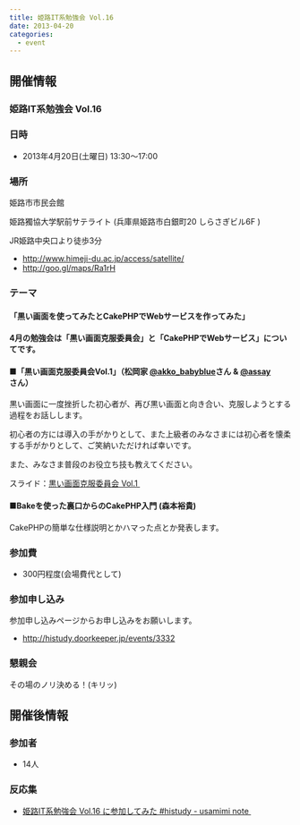 ```yaml
---
title: 姫路IT系勉強会 Vol.16
date: 2013-04-20
categories:
  - event
---
```


開催情報
--------

### 姫路IT系勉強会 Vol.16

### 日時

-   2013年4月20日(土曜日) 13:30～17:00

### 場所

姫路市市民会館

姫路獨協大学駅前サテライト (兵庫県姫路市白銀町20 しらさぎビル6F )

JR姫路中央口より徒歩3分

-   <http://www.himeji-du.ac.jp/access/satellite/>
-   <http://goo.gl/maps/Ra1rH>

### テーマ

#### 「黒い画面を使ってみたとCakePHPでWebサービスを作ってみた」

#### 4月の勉強会は「黒い画面克服委員会」と「CakePHPでWebサービス」についてです。

#### ■「黒い画面克服委員会Vol.1」（松岡家 [@akko\_babyblue](https://twitter.com/akko_babyblue)さん & [@assay](https://twitter.com/assay)さん）

黒い画面に一度挫折した初心者が、再び黒い画面と向き合い、克服しようとする過程をお話しします。

初心者の方には導入の手がかりとして、また上級者のみなさまには初心者を懐柔する手がかりとして、ご笑納いただければ幸いです。

また、みなさま普段のお役立ち技も教えてください。

スライド：[黒い画面克服委員会 Vol.1 ](http://www.slideshare.net/akko_babyblue/kuroigamen)

#### ■Bakeを使った裏口からのCakePHP入門 (森本裕貴)

CakePHPの簡単な仕様説明とかハマった点とか発表します。

### 参加費

-   300円程度(会場費代として)

### 参加申し込み

参加申し込みページからお申し込みをお願いします。

-   <http://histudy.doorkeeper.jp/events/3332>

### 懇親会

その場のノリ決める！(キリッ)

開催後情報
----------

### 参加者

-   14人

### 反応集

-   [姫路IT系勉強会 Vol.16 に参加してみた \#histudy - usamimi note ](http://izumin.hateblo.jp/entry/2013/04/21/001122)
